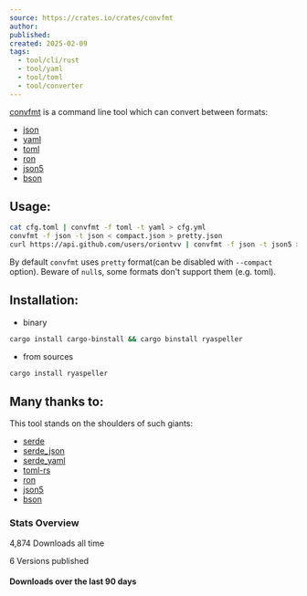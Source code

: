 ```yaml
---
source: https://crates.io/crates/convfmt
author: 
published: 
created: 2025-02-09
tags:
  - tool/cli/rust
  - tool/yaml
  - tool/toml
  - tool/converter
---
```

[convfmt](https://github.com/oriontvv/convfmt) is a command line tool which can convert between formats:

- [json](https://en.wikipedia.org/wiki/JSON)
- [yaml](https://en.wikipedia.org/wiki/YAML)
- [toml](https://en.wikipedia.org/wiki/TOML)
- [ron](https://github.com/ron-rs/ron)
- [json5](https://en.wikipedia.org/wiki/JSON5)
- [bson](https://en.wikipedia.org/wiki/BSON)

## Usage:
```bash
cat cfg.toml | convfmt -f toml -t yaml > cfg.yml
convfmt -f json -t json < compact.json > pretty.json
curl https://api.github.com/users/oriontvv | convfmt -f json -t json5 > api.json5
```

By default `convfmt` uses `pretty` format(can be disabled with `--compact` option). Beware of `null`s, some formats don't support them (e.g. toml).

## Installation:

- binary

```bash
cargo install cargo-binstall && cargo binstall ryaspeller
```

- from sources

```bash
cargo install ryaspeller
```
## Many thanks to:

This tool stands on the shoulders of such giants:

- [serde](https://crates.io/crates/serde)
- [serde\_json](https://crates.io/crates/serde_json)
- [serde\_yaml](https://crates.io/crates/serde_yaml)
- [toml-rs](https://crates.io/crates/toml)
- [ron](https://crates.io/crates/ron)
- [json5](https://crates.io/crates/json5)
- [bson](https://crates.io/crates/bson)

### Stats Overview

4,874 Downloads all time

6 Versions published

#### Downloads over the last 90 days